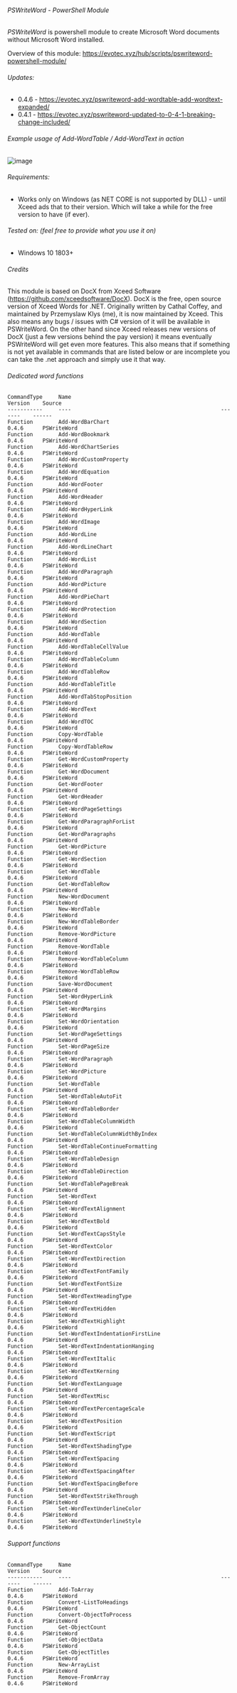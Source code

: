 ###### PSWriteWord - PowerShell Module
*PSWriteWord* is powershell module to create Microsoft Word documents without Microsoft Word installed.

Overview of this module: https://evotec.xyz/hub/scripts/pswriteword-powershell-module/

###### Updates:
- 0.4.6 - https://evotec.xyz/pswriteword-add-wordtable-add-wordtext-expanded/
- 0.4.1 - https://evotec.xyz/pswriteword-updated-to-0-4-1-breaking-change-included/

###### Example usage of Add-WordTable / Add-WordText in action

![image](https://evotec.xyz/wp-content/uploads/2018/07/PSWriteWord-MoreAction.gif.pagespeed.ce.ULhhEhkC5h.gif)

###### Requirements:
- Works only on Windows (as NET CORE is not supported by DLL) - until Xceed ads that to their version. Which will take a while for the free version to have (if ever). 

###### Tested on: (feel free to provide what you use it on)
- Windows 10 1803+

###### Credits
This module is based on DocX from Xceed Software (https://github.com/xceedsoftware/DocX). DocX is the free, open source version of Xceed Words for .NET. Originally written by Cathal Coffey, and maintained by Przemyslaw Klys (me), it is now maintained by Xceed. This also means any bugs / issues with C# version of it will be available in PSWriteWord. On the other hand since Xceed releases new versions of DocX (just a few versions behind the pay version) it means eventually PSWriteWord will get even more features. This also means that if something is not yet available in commands that are listed below or are incomplete you can take the .net approach and simply use it that way.

###### Dedicated word functions

```
CommandType     Name                                               Version    Source
-----------     ----                                               -------    ------
Function        Add-WordBarChart                                   0.4.6      PSWriteWord
Function        Add-WordBookmark                                   0.4.6      PSWriteWord
Function        Add-WordChartSeries                                0.4.6      PSWriteWord
Function        Add-WordCustomProperty                             0.4.6      PSWriteWord
Function        Add-WordEquation                                   0.4.6      PSWriteWord
Function        Add-WordFooter                                     0.4.6      PSWriteWord
Function        Add-WordHeader                                     0.4.6      PSWriteWord
Function        Add-WordHyperLink                                  0.4.6      PSWriteWord
Function        Add-WordImage                                      0.4.6      PSWriteWord
Function        Add-WordLine                                       0.4.6      PSWriteWord
Function        Add-WordLineChart                                  0.4.6      PSWriteWord
Function        Add-WordList                                       0.4.6      PSWriteWord
Function        Add-WordParagraph                                  0.4.6      PSWriteWord
Function        Add-WordPicture                                    0.4.6      PSWriteWord
Function        Add-WordPieChart                                   0.4.6      PSWriteWord
Function        Add-WordProtection                                 0.4.6      PSWriteWord
Function        Add-WordSection                                    0.4.6      PSWriteWord
Function        Add-WordTable                                      0.4.6      PSWriteWord
Function        Add-WordTableCellValue                             0.4.6      PSWriteWord
Function        Add-WordTableColumn                                0.4.6      PSWriteWord
Function        Add-WordTableRow                                   0.4.6      PSWriteWord
Function        Add-WordTableTitle                                 0.4.6      PSWriteWord
Function        Add-WordTabStopPosition                            0.4.6      PSWriteWord
Function        Add-WordText                                       0.4.6      PSWriteWord
Function        Add-WordTOC                                        0.4.6      PSWriteWord
Function        Copy-WordTable                                     0.4.6      PSWriteWord
Function        Copy-WordTableRow                                  0.4.6      PSWriteWord
Function        Get-WordCustomProperty                             0.4.6      PSWriteWord
Function        Get-WordDocument                                   0.4.6      PSWriteWord
Function        Get-WordFooter                                     0.4.6      PSWriteWord
Function        Get-WordHeader                                     0.4.6      PSWriteWord
Function        Get-WordPageSettings                               0.4.6      PSWriteWord
Function        Get-WordParagraphForList                           0.4.6      PSWriteWord
Function        Get-WordParagraphs                                 0.4.6      PSWriteWord
Function        Get-WordPicture                                    0.4.6      PSWriteWord
Function        Get-WordSection                                    0.4.6      PSWriteWord
Function        Get-WordTable                                      0.4.6      PSWriteWord
Function        Get-WordTableRow                                   0.4.6      PSWriteWord
Function        New-WordDocument                                   0.4.6      PSWriteWord
Function        New-WordTable                                      0.4.6      PSWriteWord
Function        New-WordTableBorder                                0.4.6      PSWriteWord
Function        Remove-WordPicture                                 0.4.6      PSWriteWord
Function        Remove-WordTable                                   0.4.6      PSWriteWord
Function        Remove-WordTableColumn                             0.4.6      PSWriteWord
Function        Remove-WordTableRow                                0.4.6      PSWriteWord
Function        Save-WordDocument                                  0.4.6      PSWriteWord
Function        Set-WordHyperLink                                  0.4.6      PSWriteWord
Function        Set-WordMargins                                    0.4.6      PSWriteWord
Function        Set-WordOrientation                                0.4.6      PSWriteWord
Function        Set-WordPageSettings                               0.4.6      PSWriteWord
Function        Set-WordPageSize                                   0.4.6      PSWriteWord
Function        Set-WordParagraph                                  0.4.6      PSWriteWord
Function        Set-WordPicture                                    0.4.6      PSWriteWord
Function        Set-WordTable                                      0.4.6      PSWriteWord
Function        Set-WordTableAutoFit                               0.4.6      PSWriteWord
Function        Set-WordTableBorder                                0.4.6      PSWriteWord
Function        Set-WordTableColumnWidth                           0.4.6      PSWriteWord
Function        Set-WordTableColumnWidthByIndex                    0.4.6      PSWriteWord
Function        Set-WordTableContinueFormatting                    0.4.6      PSWriteWord
Function        Set-WordTableDesign                                0.4.6      PSWriteWord
Function        Set-WordTableDirection                             0.4.6      PSWriteWord
Function        Set-WordTablePageBreak                             0.4.6      PSWriteWord
Function        Set-WordText                                       0.4.6      PSWriteWord
Function        Set-WordTextAlignment                              0.4.6      PSWriteWord
Function        Set-WordTextBold                                   0.4.6      PSWriteWord
Function        Set-WordTextCapsStyle                              0.4.6      PSWriteWord
Function        Set-WordTextColor                                  0.4.6      PSWriteWord
Function        Set-WordTextDirection                              0.4.6      PSWriteWord
Function        Set-WordTextFontFamily                             0.4.6      PSWriteWord
Function        Set-WordTextFontSize                               0.4.6      PSWriteWord
Function        Set-WordTextHeadingType                            0.4.6      PSWriteWord
Function        Set-WordTextHidden                                 0.4.6      PSWriteWord
Function        Set-WordTextHighlight                              0.4.6      PSWriteWord
Function        Set-WordTextIndentationFirstLine                   0.4.6      PSWriteWord
Function        Set-WordTextIndentationHanging                     0.4.6      PSWriteWord
Function        Set-WordTextItalic                                 0.4.6      PSWriteWord
Function        Set-WordTextKerning                                0.4.6      PSWriteWord
Function        Set-WordTextLanguage                               0.4.6      PSWriteWord
Function        Set-WordTextMisc                                   0.4.6      PSWriteWord
Function        Set-WordTextPercentageScale                        0.4.6      PSWriteWord
Function        Set-WordTextPosition                               0.4.6      PSWriteWord
Function        Set-WordTextScript                                 0.4.6      PSWriteWord
Function        Set-WordTextShadingType                            0.4.6      PSWriteWord
Function        Set-WordTextSpacing                                0.4.6      PSWriteWord
Function        Set-WordTextSpacingAfter                           0.4.6      PSWriteWord
Function        Set-WordTextSpacingBefore                          0.4.6      PSWriteWord
Function        Set-WordTextStrikeThrough                          0.4.6      PSWriteWord
Function        Set-WordTextUnderlineColor                         0.4.6      PSWriteWord
Function        Set-WordTextUnderlineStyle                         0.4.6      PSWriteWord
```

###### Support functions

```
CommandType     Name                                               Version    Source
-----------     ----                                               -------    ------
Function        Add-ToArray                                        0.4.6      PSWriteWord
Function        Convert-ListToHeadings                             0.4.6      PSWriteWord
Function        Convert-ObjectToProcess                            0.4.6      PSWriteWord
Function        Get-ObjectCount                                    0.4.6      PSWriteWord
Function        Get-ObjectData                                     0.4.6      PSWriteWord
Function        Get-ObjectTitles                                   0.4.6      PSWriteWord
Function        New-ArrayList                                      0.4.6      PSWriteWord
Function        Remove-FromArray                                   0.4.6      PSWriteWord

```
